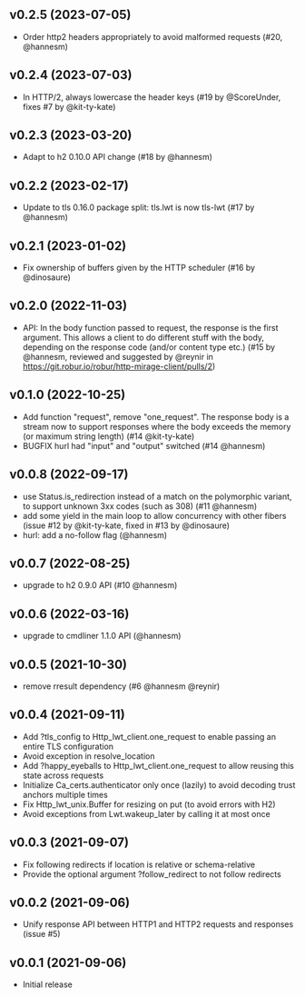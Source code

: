 ## v0.2.5 (2023-07-05)

* Order http2 headers appropriately to avoid malformed requests (#20, @hannesm)

## v0.2.4 (2023-07-03)

* In HTTP/2, always lowercase the header keys (#19 by @ScoreUnder,
  fixes #7 by @kit-ty-kate)

## v0.2.3 (2023-03-20)

* Adapt to h2 0.10.0 API change (#18 by @hannesm)

## v0.2.2 (2023-02-17)

* Update to tls 0.16.0 package split: tls.lwt is now tls-lwt (#17 by @hannesm)

## v0.2.1 (2023-01-02)

* Fix ownership of buffers given by the HTTP scheduler (#16 by @dinosaure)

## v0.2.0 (2022-11-03)

* API: In the body function passed to request, the response is the first
  argument. This allows a client to do different stuff with the body, depending
  on the response code (and/or content type etc.) (#15 by @hannesm, reviewed and
  suggested by @reynir in https://git.robur.io/robur/http-mirage-client/pulls/2)

## v0.1.0 (2022-10-25)

* Add function "request", remove "one_request". The response body is a stream
  now to support responses where the body exceeds the memory (or maximum string
  length) (#14 @kit-ty-kate)
* BUGFIX hurl had "input" and "output" switched (#14 @hannesm)

## v0.0.8 (2022-09-17)

* use Status.is_redirection instead of a match on the polymorphic variant, to
  support unknown 3xx codes (such as 308) (#11 @hannesm)
* add some yield in the main loop to allow concurrency with other fibers (issue
  #12 by @kit-ty-kate, fixed in #13 by @dinosaure)
* hurl: add a no-follow flag (@hannesm)

## v0.0.7 (2022-08-25)

* upgrade to h2 0.9.0 API (#10 @hannesm)

## v0.0.6 (2022-03-16)

* upgrade to cmdliner 1.1.0 API (@hannesm)

## v0.0.5 (2021-10-30)

* remove rresult dependency (#6 @hannesm @reynir)

## v0.0.4 (2021-09-11)

* Add ?tls_config to Http_lwt_client.one_request to enable passing an entire
  TLS configuration
* Avoid exception in resolve_location
* Add ?happy_eyeballs to Http_lwt_client.one_request to allow reusing this
  state across requests
* Initialize Ca_certs.authenticator only once (lazily) to avoid decoding
  trust anchors multiple times
* Fix Http_lwt_unix.Buffer for resizing on put (to avoid errors with H2)
* Avoid exceptions from Lwt.wakeup_later by calling it at most once

## v0.0.3 (2021-09-07)

* Fix following redirects if location is relative or schema-relative
* Provide the optional argument ?follow_redirect to not follow redirects

## v0.0.2 (2021-09-06)

* Unify response API between HTTP1 and HTTP2 requests and responses (issue #5)

## v0.0.1 (2021-09-06)

* Initial release
